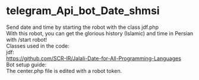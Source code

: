 # telegram_Api_bot_Date_shmsi
Send date and time by starting the robot with the class jdf.php<br>
With this robot, you can get the glorious history (Islamic) and time in Persian with /start robot!<br>
Classes used in the code:<br>
jdf:  <br>
https://github.com/SCR-IR/Jalali-Date-for-All-Programming-Languages<br>
Bot setup guide:<br>
The center.php file is edited with a robot token.<br>
